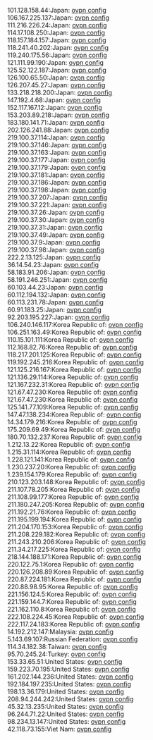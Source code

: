 101.128.158.44:Japan: [ovpn config](vpn/101_128_158_44.ovpn)  
106.167.225.137:Japan: [ovpn config](vpn/106_167_225_137.ovpn)  
111.216.226.24:Japan: [ovpn config](vpn/111_216_226_24.ovpn)  
114.17.108.250:Japan: [ovpn config](vpn/114_17_108_250.ovpn)  
118.157.184.157:Japan: [ovpn config](vpn/118_157_184_157.ovpn)  
118.241.40.202:Japan: [ovpn config](vpn/118_241_40_202.ovpn)  
119.240.175.56:Japan: [ovpn config](vpn/119_240_175_56.ovpn)  
121.111.99.190:Japan: [ovpn config](vpn/121_111_99_190.ovpn)  
125.52.122.187:Japan: [ovpn config](vpn/125_52_122_187.ovpn)  
126.100.65.50:Japan: [ovpn config](vpn/126_100_65_50.ovpn)  
126.207.45.27:Japan: [ovpn config](vpn/126_207_45_27.ovpn)  
133.218.218.200:Japan: [ovpn config](vpn/133_218_218_200.ovpn)  
147.192.4.68:Japan: [ovpn config](vpn/147_192_4_68.ovpn)  
152.117.167.12:Japan: [ovpn config](vpn/152_117_167_12.ovpn)  
153.203.89.218:Japan: [ovpn config](vpn/153_203_89_218.ovpn)  
183.180.141.71:Japan: [ovpn config](vpn/183_180_141_71.ovpn)  
202.126.241.88:Japan: [ovpn config](vpn/202_126_241_88.ovpn)  
219.100.37.114:Japan: [ovpn config](vpn/219_100_37_114.ovpn)  
219.100.37.146:Japan: [ovpn config](vpn/219_100_37_146.ovpn)  
219.100.37.163:Japan: [ovpn config](vpn/219_100_37_163.ovpn)  
219.100.37.177:Japan: [ovpn config](vpn/219_100_37_177.ovpn)  
219.100.37.179:Japan: [ovpn config](vpn/219_100_37_179.ovpn)  
219.100.37.181:Japan: [ovpn config](vpn/219_100_37_181.ovpn)  
219.100.37.186:Japan: [ovpn config](vpn/219_100_37_186.ovpn)  
219.100.37.198:Japan: [ovpn config](vpn/219_100_37_198.ovpn)  
219.100.37.207:Japan: [ovpn config](vpn/219_100_37_207.ovpn)  
219.100.37.221:Japan: [ovpn config](vpn/219_100_37_221.ovpn)  
219.100.37.26:Japan: [ovpn config](vpn/219_100_37_26.ovpn)  
219.100.37.30:Japan: [ovpn config](vpn/219_100_37_30.ovpn)  
219.100.37.31:Japan: [ovpn config](vpn/219_100_37_31.ovpn)  
219.100.37.49:Japan: [ovpn config](vpn/219_100_37_49.ovpn)  
219.100.37.9:Japan: [ovpn config](vpn/219_100_37_9.ovpn)  
219.100.37.98:Japan: [ovpn config](vpn/219_100_37_98.ovpn)  
222.2.13.125:Japan: [ovpn config](vpn/222_2_13_125.ovpn)  
36.14.54.23:Japan: [ovpn config](vpn/36_14_54_23.ovpn)  
58.183.91.206:Japan: [ovpn config](vpn/58_183_91_206.ovpn)  
58.191.246.251:Japan: [ovpn config](vpn/58_191_246_251.ovpn)  
60.103.44.23:Japan: [ovpn config](vpn/60_103_44_23.ovpn)  
60.112.194.132:Japan: [ovpn config](vpn/60_112_194_132.ovpn)  
60.113.231.78:Japan: [ovpn config](vpn/60_113_231_78.ovpn)  
60.91.183.25:Japan: [ovpn config](vpn/60_91_183_25.ovpn)  
92.203.195.227:Japan: [ovpn config](vpn/92_203_195_227.ovpn)  
106.240.146.117:Korea Republic of: [ovpn config](vpn/106_240_146_117.ovpn)  
106.251.163.49:Korea Republic of: [ovpn config](vpn/106_251_163_49.ovpn)  
110.15.101.111:Korea Republic of: [ovpn config](vpn/110_15_101_111.ovpn)  
112.168.82.76:Korea Republic of: [ovpn config](vpn/112_168_82_76.ovpn)  
118.217.201.125:Korea Republic of: [ovpn config](vpn/118_217_201_125.ovpn)  
119.192.245.216:Korea Republic of: [ovpn config](vpn/119_192_245_216.ovpn)  
121.125.216.167:Korea Republic of: [ovpn config](vpn/121_125_216_167.ovpn)  
121.136.29.114:Korea Republic of: [ovpn config](vpn/121_136_29_114.ovpn)  
121.167.232.31:Korea Republic of: [ovpn config](vpn/121_167_232_31.ovpn)  
121.67.47.230:Korea Republic of: [ovpn config](vpn/121_67_47_230.ovpn)  
121.67.47.230:Korea Republic of: [ovpn config](vpn/121_67_47_230.ovpn)  
125.141.77.109:Korea Republic of: [ovpn config](vpn/125_141_77_109.ovpn)  
147.47.138.234:Korea Republic of: [ovpn config](vpn/147_47_138_234.ovpn)  
14.34.179.216:Korea Republic of: [ovpn config](vpn/14_34_179_216.ovpn)  
175.209.69.49:Korea Republic of: [ovpn config](vpn/175_209_69_49.ovpn)  
180.70.132.237:Korea Republic of: [ovpn config](vpn/180_70_132_237.ovpn)  
1.212.13.22:Korea Republic of: [ovpn config](vpn/1_212_13_22.ovpn)  
1.215.31.114:Korea Republic of: [ovpn config](vpn/1_215_31_114.ovpn)  
1.228.121.141:Korea Republic of: [ovpn config](vpn/1_228_121_141.ovpn)  
1.230.237.20:Korea Republic of: [ovpn config](vpn/1_230_237_20.ovpn)  
1.239.154.179:Korea Republic of: [ovpn config](vpn/1_239_154_179.ovpn)  
210.123.203.148:Korea Republic of: [ovpn config](vpn/210_123_203_148.ovpn)  
211.107.78.205:Korea Republic of: [ovpn config](vpn/211_107_78_205.ovpn)  
211.108.99.177:Korea Republic of: [ovpn config](vpn/211_108_99_177.ovpn)  
211.180.247.205:Korea Republic of: [ovpn config](vpn/211_180_247_205.ovpn)  
211.192.21.76:Korea Republic of: [ovpn config](vpn/211_192_21_76.ovpn)  
211.195.199.194:Korea Republic of: [ovpn config](vpn/211_195_199_194.ovpn)  
211.204.170.153:Korea Republic of: [ovpn config](vpn/211_204_170_153.ovpn)  
211.208.229.182:Korea Republic of: [ovpn config](vpn/211_208_229_182.ovpn)  
211.243.210.206:Korea Republic of: [ovpn config](vpn/211_243_210_206.ovpn)  
211.34.217.225:Korea Republic of: [ovpn config](vpn/211_34_217_225.ovpn)  
218.144.188.171:Korea Republic of: [ovpn config](vpn/218_144_188_171.ovpn)  
220.122.75.1:Korea Republic of: [ovpn config](vpn/220_122_75_1.ovpn)  
220.126.208.89:Korea Republic of: [ovpn config](vpn/220_126_208_89.ovpn)  
220.87.224.181:Korea Republic of: [ovpn config](vpn/220_87_224_181.ovpn)  
220.88.98.95:Korea Republic of: [ovpn config](vpn/220_88_98_95.ovpn)  
221.156.124.5:Korea Republic of: [ovpn config](vpn/221_156_124_5.ovpn)  
221.159.144.7:Korea Republic of: [ovpn config](vpn/221_159_144_7.ovpn)  
221.162.110.8:Korea Republic of: [ovpn config](vpn/221_162_110_8.ovpn)  
222.108.224.45:Korea Republic of: [ovpn config](vpn/222_108_224_45.ovpn)  
222.117.24.183:Korea Republic of: [ovpn config](vpn/222_117_24_183.ovpn)  
14.192.212.147:Malaysia: [ovpn config](vpn/14_192_212_147.ovpn)  
5.143.69.107:Russian Federation: [ovpn config](vpn/5_143_69_107.ovpn)  
114.34.182.38:Taiwan: [ovpn config](vpn/114_34_182_38.ovpn)  
95.70.245.24:Turkey: [ovpn config](vpn/95_70_245_24.ovpn)  
153.33.65.51:United States: [ovpn config](vpn/153_33_65_51.ovpn)  
159.223.70.195:United States: [ovpn config](vpn/159_223_70_195.ovpn)  
161.202.144.236:United States: [ovpn config](vpn/161_202_144_236.ovpn)  
192.184.197.235:United States: [ovpn config](vpn/192_184_197_235.ovpn)  
198.13.36.179:United States: [ovpn config](vpn/198_13_36_179.ovpn)  
208.94.244.242:United States: [ovpn config](vpn/208_94_244_242.ovpn)  
45.32.13.235:United States: [ovpn config](vpn/45_32_13_235.ovpn)  
96.244.71.22:United States: [ovpn config](vpn/96_244_71_22.ovpn)  
98.234.13.147:United States: [ovpn config](vpn/98_234_13_147.ovpn)  
42.118.73.155:Viet Nam: [ovpn config](vpn/42_118_73_155.ovpn)  
